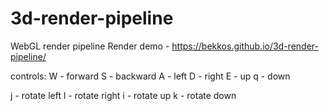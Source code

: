 # 3d-render-pipeline

WebGL render pipeline
Render demo - https://bekkos.github.io/3d-render-pipeline/

controls:
W - forward
S - backward
A - left
D - right
E - up
q - down

j - rotate left
l - rotate right
i - rotate up
k - rotate down
